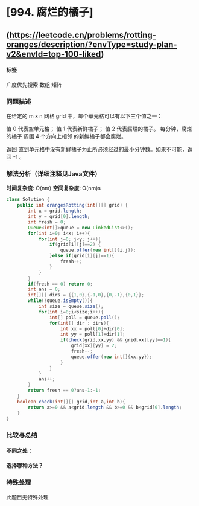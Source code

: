 # [994. 腐烂的橘子] 
## (https://leetcode.cn/problems/rotting-oranges/description/?envType=study-plan-v2&envId=top-100-liked)

#### **标签** 
广度优先搜索
数组
矩阵


### 问题描述
在给定的 m x n 网格 grid 中，每个单元格可以有以下三个值之一：

值 0 代表空单元格；
值 1 代表新鲜橘子；
值 2 代表腐烂的橘子。
每分钟，腐烂的橘子 周围 4 个方向上相邻 的新鲜橘子都会腐烂。

返回 直到单元格中没有新鲜橘子为止所必须经过的最小分钟数。如果不可能，返回 -1 。

### 解法分析（详细注释见Java文件）

**时间复杂度**: O(nm)
**空间复杂度**: O(nm)s
```java
class Solution {
    public int orangesRotting(int[][] grid) {
        int x = grid.length;
        int y = grid[0].length;
        int fresh = 0;
        Queue<int[]>queue = new LinkedList<>();
        for(int i=0; i<x; i++){
            for(int j=0; j<y; j++){
                if(grid[i][j]==2) {
                    queue.offer(new int[]{i,j});
                }else if(grid[i][j]==1){
                    fresh++;
                }
            }
        }
        if(fresh == 0) return 0;
        int ans = 0;
        int[][] dirs = {{1,0},{-1,0},{0,-1},{0,1}};
        while(!queue.isEmpty()){
            int size = queue.size();
            for(int i=0;i<size;i++){
                int[] poll = queue.poll();
                for(int[] dir : dirs){
                    int xx = poll[0]+dir[0];
                    int yy = poll[1]+dir[1];
                    if(check(grid,xx,yy) && grid[xx][yy]==1){
                        grid[xx][yy] = 2;
                        fresh--;
                        queue.offer(new int[]{xx,yy});
                    }
                }
            }
            ans++;
        }
        return fresh == 0?ans-1:-1;
    }
    boolean check(int[][] grid,int a,int b){
        return a>=0 && a<grid.length && b>=0 && b<grid[0].length;
    }
}
```

### 比较与总结
#### 不同之处：

#### 选择哪种方法？


### 特殊处理
此题目无特殊处理
